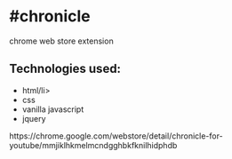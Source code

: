<h1>#chronicle</h1>
<p>chrome web store extension</p>

<h2>Technologies used:</h2>

<ul>
	<li>html/li>
	<li>css</li>
	<li>vanilla javascript</li>
	<li>jquery</li>
</ul>

<p>https://chrome.google.com/webstore/detail/chronicle-for-youtube/mmjiklhkmelmcndgghbkfknilhidphdb</p>